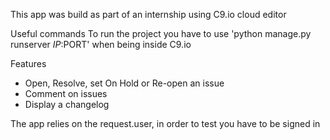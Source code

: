 This app was build as part of an internship using C9.io cloud editor

Useful commands
To run the project you have to use 'python manage.py runserver $IP:$PORT' when being inside C9.io

Features
* Open, Resolve, set On Hold or Re-open an issue
* Comment on issues
* Display a changelog

The app relies on the request.user, in order to test you have to be signed in
